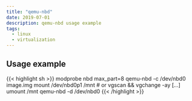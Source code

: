```yaml
---
title: "qemu-nbd"
date: 2019-07-01
description: qemu-nbd usage example
tags:
  - linux
  - virtualization
---
```


## Usage example

{{< highlight sh >}}
modprobe nbd max_part=8
qemu-nbd -c /dev/nbd0 image.img
mount /dev/nbd0p1 /mnt   # or vgscan && vgchange -ay
[...]
umount /mnt
qemu-nbd -d /dev/nbd0
{{< /highlight >}}
